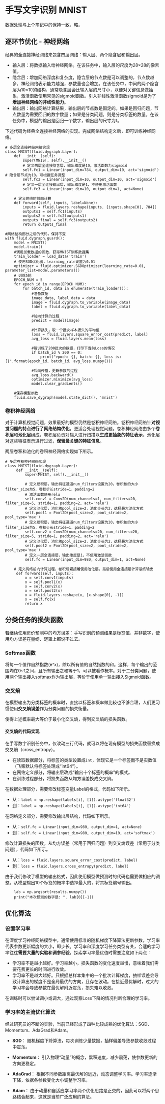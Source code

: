 # 手写文字识别 MNIST

数据处理与上个笔记中的保持一致，略。

## 逐环节优化 - 神经网络

经典的全连接神经网络来包含四层网络：输入层、两个隐含层和输出层。

- 输入层：将数据输入给神经网络。在该任务中，输入层的尺度为28×28的像素值。
- 隐含层：增加网络深度和复杂度，隐含层的节点数是可以调整的，节点数越多，神经网络表示能力越强，参数量也会增加。在该任务中，中间的两个隐含层为10×10的结构，通常隐含层会比输入层的尺寸小，以便对关键信息做抽象，激活函数使用常见的sigmoid函数。引入非线性激活函数sigmoid是为了**增加神经网络的非线性能力**。
- 输出层：输出网络计算结果，输出层的节点数是固定的。如果是回归问题，节点数量为需要回归的数字数量；如果是分类问题，则是分类标签的数量。在该任务中，模型的输出是回归一个数字，输出层的尺寸为1。

下述代码为经典全连接神经网络的实现。完成网络结构定义后，即可训练神经网络。

```
# 多层全连接神经网络实现
class MNIST(fluid.dygraph.Layer):
    def __init__(self):
        super(MNIST, self).__init__()
        # 定义两层全连接隐含层，输出维度是10，激活函数为sigmoid
        self.fc1 = Linear(input_dim=784, output_dim=10, act='sigmoid') # 隐含层节点为10，可根据任务调整
        self.fc2 = Linear(input_dim=10, output_dim=10, act='sigmoid')
        # 定义一层全连接输出层，输出维度是1，不使用激活函数
        self.fc3 = Linear(input_dim=10, output_dim=1, act=None)
    
    # 定义网络的前向计算
    def forward(self, inputs, label=None):
        inputs = fluid.layers.reshape(inputs, [inputs.shape[0], 784])
        outputs1 = self.fc1(inputs)
        outputs2 = self.fc2(outputs1)
        outputs_final = self.fc3(outputs2)
        return outputs_final
```

```
#网络结构部分之后的代码，保持不变
with fluid.dygraph.guard():
    model = MNIST()
    model.train()
    #调用加载数据的函数，获得MNIST训练数据集
    train_loader = load_data('train')
    # 使用SGD优化器，learning_rate设置为0.01
    optimizer = fluid.optimizer.SGDOptimizer(learning_rate=0.01, parameter_list=model.parameters())
    # 训练5轮
    EPOCH_NUM = 5
    for epoch_id in range(EPOCH_NUM):
        for batch_id, data in enumerate(train_loader()):
            #准备数据
            image_data, label_data = data
            image = fluid.dygraph.to_variable(image_data)
            label = fluid.dygraph.to_variable(label_data)
            
            #前向计算的过程
            predict = model(image)
            
            #计算损失，取一个批次样本损失的平均值
            loss = fluid.layers.square_error_cost(predict, label)
            avg_loss = fluid.layers.mean(loss)
            
            #每训练了200批次的数据，打印下当前Loss的情况
            if batch_id % 200 == 0:
                print("epoch: {}, batch: {}, loss is: {}".format(epoch_id, batch_id, avg_loss.numpy()))
            
            #后向传播，更新参数的过程
            avg_loss.backward()
            optimizer.minimize(avg_loss)
            model.clear_gradients()

    #保存模型参数
    fluid.save_dygraph(model.state_dict(), 'mnist')
```

### 卷积神经网络

对于计算机视觉问题，效果最好的模型仍然是卷积神经网络。卷积神经网络针**对视觉问题的特点进行了网络结构优化**，更适合处理视觉问题。卷积神经网络由多个**卷积层**和**池化层**组成，卷积层负责对输入进行扫描以**生成更抽象的特征表示**，池化层对这些特征表示进行过滤，**保留最关键的特征信息**。

两层卷积和池化的卷积神经网络实现如下所示。

```
# 多层卷积神经网络实现
class MNIST(fluid.dygraph.Layer):
     def __init__(self):
         super(MNIST, self).__init__()
         
         # 定义卷积层，输出特征通道num_filters设置为20，卷积核的大小filter_size为5，卷积步长stride=1，padding=2
         # 激活函数使用relu
         self.conv1 = Conv2D(num_channels=1, num_filters=20, filter_size=5, stride=1, padding=2, act='relu')
         # 定义池化层，池化核pool_size=2，池化步长为2，选择最大池化方式
         self.pool1 = Pool2D(pool_size=2, pool_stride=2, pool_type='max')
         # 定义卷积层，输出特征通道num_filters设置为20，卷积核的大小filter_size为5，卷积步长stride=1，padding=2
         self.conv2 = Conv2D(num_channels=20, num_filters=20, filter_size=5, stride=1, padding=2, act='relu')
         # 定义池化层，池化核pool_size=2，池化步长为2，选择最大池化方式
         self.pool2 = Pool2D(pool_size=2, pool_stride=2, pool_type='max')
         # 定义一层全连接层，输出维度是1，不使用激活函数
         self.fc = Linear(input_dim=980, output_dim=1, act=None)
         
    # 定义网络前向计算过程，卷积后紧接着使用池化层，最后使用全连接层计算最终输出
     def forward(self, inputs):
         x = self.conv1(inputs)
         x = self.pool1(x)
         x = self.conv2(x)
         x = self.pool2(x)
         x = fluid.layers.reshape(x, [x.shape[0], -1])
         x = self.fc(x)
         return x
 ```

## 分类任务的损失函数

若继续使用房价预测中的均方误差：手写识别的预测结果是标签值，并非数字，使用均方误差在量纲、逻辑上都说不过去。

### Softmax函数

将每一个值作自然指数(e^x)，除以所有值的自然指数的和。这样，每个输出的范围均在0~1之间，且所有输出之和等于1，可以被看作概率。对于二分类问题，使用两个输出接入softmax作为输出层，等价于使用单一输出接入Sigmoid函数。

### 交叉熵

在模型输出为分类标签的概率时，直接以标签和概率做比较也不够合理，人们更习惯使用**交叉熵误差**作为分类问题的损失衡量。

使得上述概率最大等价于最小化交叉熵，得到交叉熵的损失函数。

#### 交叉熵的代码实现

在手写数字识别任务中，仅改动三行代码，就可以将在现有模型的损失函数替换成交叉熵（cross_entropy）。

- 在读取数据部分，将标签的类型设置成``int``，体现它是一个标签而不是实数值（飞桨默认将标签处理成“int64”）。
- 在网络定义部分，将输出层改成“输出十个标签的概率”的模式。
- 在训练过程部分，将损失函数从均方误差换成交叉熵。

在数据处理部分，需要修改标签变量Label的格式，代码如下所示。

- 从：``label = np.reshape(labels[i], [1]).astype('float32')``
- 到：``label = np.reshape(labels[i], [1]).astype('int64')``

在网络定义部分，需要修改输出层结构，代码如下所示。

- 从：``self.fc = Linear(input_dim=980, output_dim=1, act=None)``
- 到：``self.fc = Linear(input_dim=980, output_dim=10, act='softmax')``

修改计算损失的函数，从均方误差（常用于回归问题）到交叉熵误差（常用于分类问题），代码如下所示。

- 从：``loss = fluid.layers.square_error_cost(predict, label)``
- 到：``loss = fluid.layers.cross_entropy(predict, label)``

由于我们修改了模型的输出格式，因此使用模型做预测时的代码也需要做相应的调整。从模型输出10个标签的概率中选择最大的，将其标签编号输出。

```
    lab = np.argsort(results.numpy())
    print("本次预测的数字是: ", lab[0][-1])
```

## 优化算法

### 设置学习率

在深度学习神经网络模型中，通常使用标准的随机梯度下降算法更新参数，学习率代表参数更新幅度的大小，即步长。学习率和深度学习任务类型有关，合适的学习率往往**需要大量的实验和调参经验**。探索学习率最优值时需要注意如下两点：

- 学习率不是越小越好。学习率越小，损失函数的变化速度越慢，意味着我们需要花费更长的时间进行收敛。
- 学习率不是越大越好。只根据总样本集中的一个批次计算梯度，抽样误差会导致计算出的梯度不是全局最优的方向，且存在波动。在接近最优解时，过大的学习率会导致参数在最优解附近震荡，损失难以收敛。

在训练时可以尝试调小或调大，通过观察Loss下降的情况判断合理的学习率。

### 学习率的主流优化算法

经过研究员的不断的实验，当前已经形成了四种比较成熟的优化算法：SGD、Momentum、AdaGrad和Adam。

- **SGD**： 随机梯度下降算法，每次训练少量数据，抽样偏差导致参数收敛过程中震荡。

- **Momentum**： 引入物理“动量”的概念，累积速度，减少震荡，使参数更新的方向更稳定。

- **AdaGrad**： 根据不同参数距离最优解的远近，动态调整学习率。学习率逐渐下降，依据各参数变化大小调整学习率。

- **Adam**： 由于动量和自适应学习率两个优化思路是正交的，因此可以将两个思路结合起来，这就是当前广泛应用的算法。
































